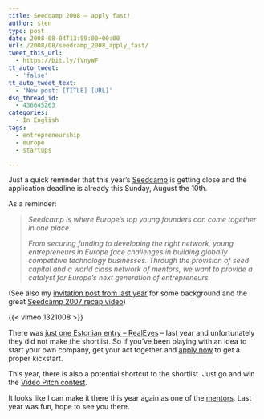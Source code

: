 ```yaml
---
title: Seedcamp 2008 – apply fast!
author: sten
type: post
date: 2008-08-04T13:59:00+00:00
url: /2008/08/seedcamp_2008_apply_fast/
tweet_this_url:
  - https://bit.ly/fVnyWF
tt_auto_tweet:
  - 'false'
tt_auto_tweet_text:
  - 'New post: [TITLE] [URL]'
dsq_thread_id:
  - 436645263
categories:
  - In English
tags:
  - entrepreneurship
  - europe
  - startups

---
```

Just a quick reminder that this year&#8217;s [Seedcamp][1] is getting close and the application deadline is already this Sunday, August the 10th. 

As a reminder:

> _Seedcamp is where Europe&#8217;s top young founders can come together in one place._
> 
> _From securing funding to developing the right network, young entrepreneurs in Europe face challenges in building globally competitive technology businesses. Through the provision of seed capital and a world class network of mentors, we want to provide a catalyst for Europe&#8217;s next generation of entrepreneurs._

(See also my [invitation post from last year][2] for some background and the great [Seedcamp 2007 recap video][3])

{{< vimeo 1321008 >}}

There was [just one Estonian entry &#8211; RealEyes][4] &#8211; last year and unfortunately they did not make the shortlist. So if you&#8217;ve been playing with an idea to start your own company, get your act together and [apply now][5] to get a proper kickstart.

This year, there is also a potential shortcut to the shortlist. Just go and win the [Video Pitch contest][6].

It looks like I can make it there this year again as one of the [mentors][7]. Last year was fun, hope to see you there.

 [1]: http://seedcamp.com
 [2]: http://sten.tamkivi.com/2007/07/invitation_spend_some_time_in.html
 [3]: http://vimeo.com/1321008
 [4]: http://sten.tamkivi.com/2007/08/correction_estonian_entry_to_s.html
 [5]: http://application.seedcamp.com/
 [6]: http://blog.seedcamp.com/2008/07/quick-pitch-round-table.html
 [7]: http://seedcamp.com/pages/mentors